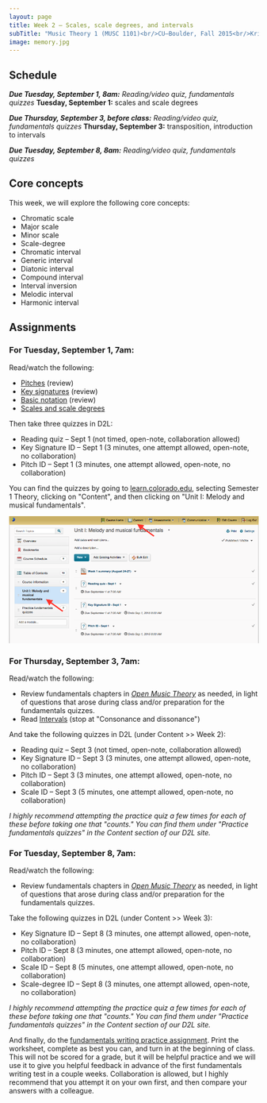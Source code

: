 ```yaml
---
layout: page
title: Week 2 – Scales, scale degrees, and intervals
subTitle: "Music Theory 1 (MUSC 1101)<br/>CU–Boulder, Fall 2015<br/>Kris Shaffer, Ph.D. – instructor"
image: memory.jpg
---
```


## Schedule

***Due Tuesday, September 1, 8am:*** *Reading/video quiz, fundamentals quizzes*
**Tuesday, September 1:** scales and scale degrees  

***Due Thursday, September 3, before class:*** *Reading/video quiz, fundamentals quizzes* 
**Thursday, September 3:** transposition, introduction to intervals  

***Due Tuesday, September 8, 8am:*** *Reading/video quiz, fundamentals quizzes*

## Core concepts

This week, we will explore the following core concepts:

- Chromatic scale  
- Major scale  
- Minor scale  
- Scale-degree  
- Chromatic interval  
- Generic interval  
- Diatonic interval  
- Compound interval  
- Interval inversion  
- Melodic interval  
- Harmonic interval


## Assignments

### For Tuesday, September 1, 7am:

Read/watch the following:

- [Pitches](http://openmusictheory.com/pitches.html) (review)  
- [Key signatures](http://openmusictheory.com/keySignatures.html) (review)  
- [Basic notation](http://openmusictheory.com/basicNotation.html) (review)  
- [Scales and scale degrees](http://openmusictheory.com/scales.html)

Then take three quizzes in D2L:

- Reading quiz – Sept 1 (not timed, open-note, collaboration allowed)  
- Key Signature ID – Sept 1 (3 minutes, one attempt allowed, open-note, no collaboration)  
- Pitch ID – Sept 1 (3 minutes, one attempt allowed, open-note, no collaboration)

You can find the quizzes by going to [learn.colorado.edu](http://learn.colorado.edu), selecting Semester 1 Theory, clicking on "Content", and then clicking on "Unit I: Melody and musical fundamentals".

![](/media/D2LQuizImage.png)


### For Thursday, September 3, 7am:

Read/watch the following:

- Review fundamentals chapters in [*Open Music Theory*](http://openmusictheory.com/contents.html) as needed, in light of questions that arose during class and/or preparation for the fundamentals quizzes.  
- Read [Intervals](http://openmusictheory.com/intervals.html) (stop at "Consonance and dissonance")  

And take the following quizzes in D2L (under Content >> Week 2):

- Reading quiz – Sept 3 (not timed, open-note, collaboration allowed)  
- Key Signature ID – Sept 3 (3 minutes, one attempt allowed, open-note, no collaboration)  
- Pitch ID – Sept 3 (3 minutes, one attempt allowed, open-note, no collaboration)  
- Scale ID – Sept 3 (5 minutes, one attempt allowed, open-note, no collaboration)  

*I highly recommend attempting the practice quiz a few times for each of these before taking one that "counts." You can find them under "Practice fundamentals quizzes" in the Content section of our D2L site.*


### For Tuesday, September 8, 7am:

Read/watch the following:

- Review fundamentals chapters in [*Open Music Theory*](http://openmusictheory.com/contents.html) as needed, in light of questions that arose during class and/or preparation for the fundamentals quizzes.  

Take the following quizzes in D2L (under Content >> Week 3):

- Key Signature ID – Sept 8 (3 minutes, one attempt allowed, open-note, no collaboration)  
- Pitch ID – Sept 8 (3 minutes, one attempt allowed, open-note, no collaboration)  
- Scale ID – Sept 8 (5 minutes, one attempt allowed, open-note, no collaboration)  
- Scale-degree ID – Sept 8 (3 minutes, one attempt allowed, open-note, no collaboration)  

*I highly recommend attempting the practice quiz a few times for each of these before taking one that "counts." You can find them under "Practice fundamentals quizzes" in the Content section of our D2L site.*

And finally, do the [fundamentals writing practice assignment](/media/WritingAssignment1.pdf). Print the worksheet, complete as best you can, and turn in at the beginning of class. This will not be scored for a grade, but it will be helpful practice and we will use it to give you helpful feedback in advance of the first fundamentals writing test in a couple weeks. Collaboration is allowed, but I highly recommend that you attempt it on your own first, and then compare your answers with a colleague.